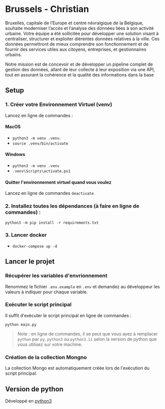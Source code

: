 # Brussels - Christian

Bruxelles, capitale de l’Europe et centre névralgique de la Belgique, souhaite moderniser l’accès et
l’analyse des données liées à son activité urbaine. Votre équipe a été sollicitée pour développer une
solution visant à centraliser, structurer et exploiter diérentes données relatives à la ville. Ces
données permettront de mieux comprendre son fonctionnement et de fournir des services utiles aux
citoyens, entreprises, et gestionnaires urbains.

Notre mission est de concevoir et de développer un pipeline complet de gestion des données, allant
de leur collecte à leur exposition via une API, tout en assurant la cohérence et la qualité des
informations dans la base

## Setup

### 1. Créer votre Environnement Virtuel (venv)

Lancez en ligne de commandes :

#### MacOS

- `python3 -m venv .venv`.
- `source .venv/bin/activate`

#### Windows

- `python3 -m venv .venv`
- `.venv\Scripts\activate.ps1`

#### Quitter l'environnement virtuel quand vous voulez

Lancez en ligne de commandes `deactivate`

### 2. Installez toutes les dépendances (à faire en ligne de commandes) :

`python3 -m pip install -r requirements.txt`

### 3. Lancer docker

- `docker-compose up -d`

## Lancer le projet

### Récupérer les variables d'envrionnement

Renommez le fichier `.env.example` en `.env` et demandez au développeur les valeurs à indiquer pour chaque variable.

### Exécuter le script principal

Il suffit d'exécuter le script principal en ligne de commandes :

`python main.py`

> Note : en ligne de commandes, il se peut que vous ayez à remplacer `python` par `py`, `python3` ou `python3.11` selon la version de python que vous utilisez sur votre machine.

### Création de la collection Mongno

La collection Mongo est automatiquement créée lors de l'exécution du script principal.

## Version de python

Développé en [python3](https://www.python.org/download/releases/3.0/)
